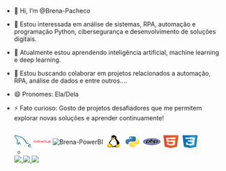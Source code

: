 - 👋 Hi, I’m @Brena-Pacheco
- 👀 Estou interessada em análise de sistemas, RPA, automação e programação Python, cibersegurança e desenvolvimento de soluções digitais.
- 🌱 Atualmente estou aprendendo inteligência artificial, machine learning e deep learning.
- 💞️ Estou buscando colaborar em projetos relacionados a automação, RPA, análise de dados e entre outros....
- 😄 Pronomes: Ela/Dela
- ⚡ Fato curioso: Gosto de projetos desafiadores que me permitem explorar novas soluções e aprender continuamente!
  
  <div style="display: inline_block"><br> 
      <img align="center" alt="Brena-SQL" height="30" width="40" src="https://raw.githubusercontent.com/devicons/devicon/master/icons/mysql/mysql-original.svg">
      <img align="center" alt="Brena-Oracle" height="30" width="40" src="https://raw.githubusercontent.com/devicons/devicon/master/icons/oracle/oracle-original.svg">
      <img align="center" alt="Brena-PowerBI" height="30" width="40" src="https://github.com/microsoft/PowerBI-Icons/blob/main/SVG/Power-BI.svg">
      <img align="center" alt="Brena-Linux" height="30" width="40" src="https://raw.githubusercontent.com/devicons/devicon/master/icons/linux/linux-original.svg">
      <img align="center" alt="Brena-Python" height="30" width="40" src="https://raw.githubusercontent.com/devicons/devicon/master/icons/python/python-original.svg">
      <img align="center" alt="Brena-PHP" height="30" width="40" src="https://raw.githubusercontent.com/devicons/devicon/master/icons/php/php-original.svg">
      <img align="center" alt="Brena-HTML" height="30" width="40" src="https://raw.githubusercontent.com/devicons/devicon/master/icons/html5/html5-original.svg">
      <img align="center" alt="Brena-CSS" height="30" width="40" src="https://raw.githubusercontent.com/devicons/devicon/master/icons/css3/css3-original.svg">
  </div>
  
  -
  
  <div>
      <a href="https://www.linkedin.com/in/brena-pacheco-cidade-9772031b0" target="_blank">
          <img src="https://img.shields.io/badge/-LinkedIn-%230077B5?style=for-the-badge&logo=linkedin&logoColor=white" target="_blank">
      </a>
      <a href="mailto:brenaapacheco00@gmail.com">
          <img src="https://img.shields.io/badge/-Gmail-%23333?style=for-the-badge&logo=gmail&logoColor=white" target="_blank">
      </a>
      <a href="https://github.com/Brena-Pacheco" target="_blank">
          <img src="https://img.shields.io/badge/-GitHub-%23333?style=for-the-badge&logo=github&logoColor=white" target="_blank">
      </a>
  </div>
  
